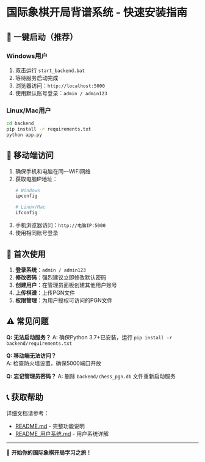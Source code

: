# 国际象棋开局背谱系统 - 快速安装指南

## 🚀 一键启动（推荐）

### Windows用户
1. 双击运行 `start_backend.bat`
2. 等待服务启动完成
3. 浏览器访问：`http://localhost:5000`
4. 使用默认账号登录：`admin / admin123`

### Linux/Mac用户
```bash
cd backend
pip install -r requirements.txt
python app.py
```

## 📱 移动端访问

1. 确保手机和电脑在同一WiFi网络
2. 获取电脑IP地址：
   ```bash
   # Windows
   ipconfig
   
   # Linux/Mac
   ifconfig
   ```
3. 手机浏览器访问：`http://电脑IP:5000`
4. 使用相同账号登录

## 🔐 首次使用

1. **登录系统**：`admin / admin123`
2. **修改密码**：强烈建议立即修改默认密码
3. **创建用户**：在管理员面板创建其他用户账号
4. **上传棋谱**：上传PGN文件
5. **权限管理**：为用户授权可访问的PGN文件

## ⚠️ 常见问题

**Q: 无法启动服务？**
A: 确保Python 3.7+已安装，运行 `pip install -r backend/requirements.txt`

**Q: 移动端无法访问？**  
A: 检查防火墙设置，确保5000端口开放

**Q: 忘记管理员密码？**
A: 删除 `backend/chess_pgn.db` 文件重新启动服务

## 📞 获取帮助

详细文档请参考：
- [README.md](README.md) - 完整功能说明
- [README_用户系统.md](README_用户系统.md) - 用户系统详解

---

🎯 **开始你的国际象棋开局学习之旅！** 